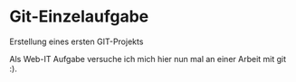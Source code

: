 # Git-Einzelaufgabe
Erstellung eines ersten GIT-Projekts

Als Web-IT Aufgabe versuche ich mich hier nun mal an einer Arbeit mit git :).
